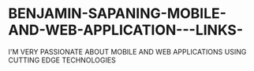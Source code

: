 # BENJAMIN-SAPANING-MOBILE-AND-WEB-APPLICATION---LINKS-
I'M VERY PASSIONATE ABOUT MOBILE AND WEB APPLICATIONS USING CUTTING EDGE TECHNOLOGIES
